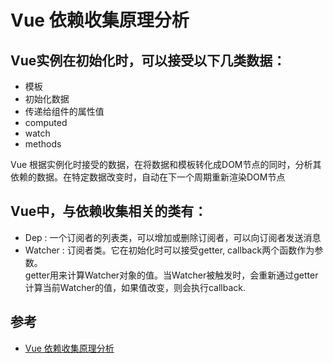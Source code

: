 # Vue 依赖收集原理分析

## Vue实例在初始化时，可以接受以下几类数据：

- 模板
- 初始化数据
- 传递给组件的属性值
- computed
- watch
- methods

Vue 根据实例化时接受的数据，在将数据和模板转化成DOM节点的同时，分析其依赖的数据。在特定数据改变时，自动在下一个周期重新渲染DOM节点

## Vue中，与依赖收集相关的类有：
- Dep : 一个订阅者的列表类，可以增加或删除订阅者，可以向订阅者发送消息
- Watcher : 订阅者类。它在初始化时可以接受getter, callback两个函数作为参数。    
  getter用来计算Watcher对象的值。当Watcher被触发时，会重新通过getter计算当前Watcher的值，如果值改变，则会执行callback.





## 参考
- [Vue 依赖收集原理分析](https://www.jianshu.com/p/e6e1fa824849)
